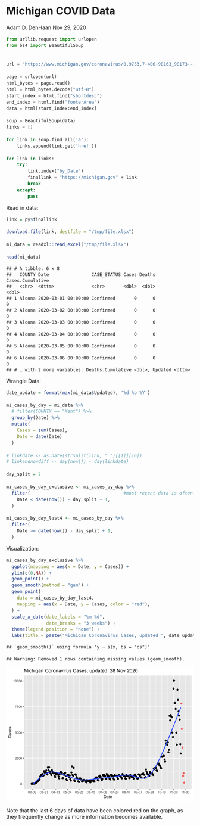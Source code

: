 Michigan COVID Data
================
Adam D. DenHaan
Nov 29, 2020

``` python
from urllib.request import urlopen
from bs4 import BeautifulSoup


url = "https://www.michigan.gov/coronavirus/0,9753,7-406-98163_98173---,00.html"

page = urlopen(url)
html_bytes = page.read()
html = html_bytes.decode("utf-8")
start_index = html.find("shortdesc")
end_index = html.find("footerArea")
data = html[start_index:end_index]

soup = BeautifulSoup(data)
links = []

for link in soup.find_all('a'):
    links.append(link.get('href'))

for link in links:
    try:
        link.index("by_Date")
        finallink = "https://michigan.gov" + link
        break
    except:
        pass
```

Read in data:

``` r
link = py$finallink

download.file(link, destfile = "/tmp/file.xlsx")

mi_data = readxl::read_excel("/tmp/file.xlsx")

head(mi_data)
```

    ## # A tibble: 6 x 8
    ##   COUNTY Date                CASE_STATUS Cases Deaths Cases.Cumulative
    ##   <chr>  <dttm>              <chr>       <dbl>  <dbl>            <dbl>
    ## 1 Alcona 2020-03-01 00:00:00 Confirmed       0      0                0
    ## 2 Alcona 2020-03-02 00:00:00 Confirmed       0      0                0
    ## 3 Alcona 2020-03-03 00:00:00 Confirmed       0      0                0
    ## 4 Alcona 2020-03-04 00:00:00 Confirmed       0      0                0
    ## 5 Alcona 2020-03-05 00:00:00 Confirmed       0      0                0
    ## 6 Alcona 2020-03-06 00:00:00 Confirmed       0      0                0
    ## # … with 2 more variables: Deaths.Cumulative <dbl>, Updated <dttm>

Wrangle Data:

``` r
date_update = format(max(mi_data$Updated), '%d %b %Y')

mi_cases_by_day = mi_data %>% 
  # filter(COUNTY == "Kent") %>%
  group_by(Date) %>%
  mutate(
    Cases = sum(Cases),
    Date = date(Date)
  ) 

# linkdate <- as.Date(strsplit(link, "_")[[1]][16])
# linkandnowdiff <- day(now()) - day(linkdate)

day_split = 7

mi_cases_by_day_exclusive <- mi_cases_by_day %>%
  filter(                                   #most recent data is often inaccurate and revised
    Date < date(now()) - day_split + 1,
  )

mi_cases_by_day_last4 <- mi_cases_by_day %>%
  filter(                         
    Date >= date(now()) - day_split + 1,
  )
```

Visualization:

``` r
mi_cases_by_day_exclusive %>%
  ggplot(mapping = aes(x = Date, y = Cases)) +
  ylim(c(0,NA)) +
  geom_point() + 
  geom_smooth(method = "gam") +
  geom_point(
    data = mi_cases_by_day_last4,
    mapping = aes(x = Date, y = Cases, color = "red"),
  ) +
  scale_x_date(date_labels = "%m-%d",
               date_breaks = "3 weeks") + 
  theme(legend.position = "none") +
  labs(title = paste("Michigan Coronavirus Cases, updated ", date_update))
```

    ## `geom_smooth()` using formula 'y ~ s(x, bs = "cs")'

    ## Warning: Removed 1 rows containing missing values (geom_smooth).

![](MiCorona_files/figure-gfm/viz-1.png)<!-- -->

Note that the last 6 days of data have been colored red on the graph, as
they frequently change as more information becomes available.

